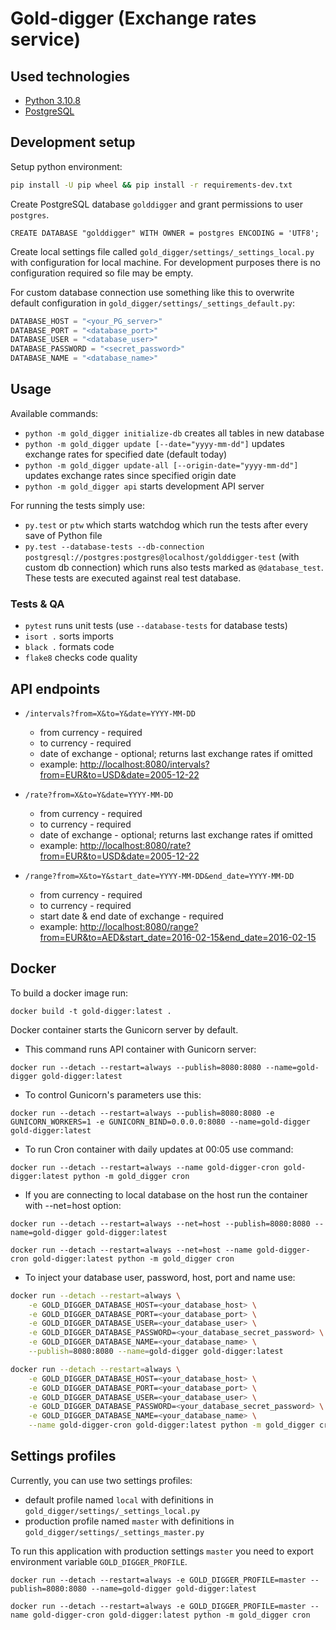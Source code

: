 # Gold-digger (Exchange rates service)


## Used technologies
 - [Python 3.10.8](https://www.python.org/)
 - [PostgreSQL](http://www.postgresql.org/)


## Development setup

Setup python environment:

```sh
pip install -U pip wheel && pip install -r requirements-dev.txt
```

Create PostgreSQL database `golddigger` and grant permissions to user `postgres`.

```postgresql
CREATE DATABASE "golddigger" WITH OWNER = postgres ENCODING = 'UTF8';
```

Create local settings file called `gold_digger/settings/_settings_local.py` with configuration for local machine.
For development purposes there is no configuration required so file may be empty.

For custom database connection use something like this to overwrite default configuration in `gold_digger/settings/_settings_default.py`:

```python
DATABASE_HOST = "<your_PG_server>"
DATABASE_PORT = "<database_port>"
DATABASE_USER = "<database_user>"
DATABASE_PASSWORD = "<secret_password>"
DATABASE_NAME = "<database_name>"
```


## Usage
Available commands:

* `python -m gold_digger initialize-db` creates all tables in new database
* `python -m gold_digger update [--date="yyyy-mm-dd"]` updates exchange rates for specified date (default today)
* `python -m gold_digger update-all [--origin-date="yyyy-mm-dd"]` updates exchange rates since specified origin date
* `python -m gold_digger api` starts development API server

For running the tests simply use:
* `py.test` or `ptw` which starts watchdog which run the tests after every save of Python file
* `py.test --database-tests --db-connection postgresql://postgres:postgres@localhost/golddigger-test` (with custom db connection) which runs also tests marked as `@database_test`.
 These tests are executed against real test database.

### Tests & QA
- `pytest` runs unit tests (use `--database-tests` for database tests)
- `isort .` sorts imports
- `black .` formats code
- `flake8` checks code quality


## API endpoints

* `/intervals?from=X&to=Y&date=YYYY-MM-DD`
    * from currency - required
    * to currency - required
    * date of exchange - optional; returns last exchange rates if omitted
    * example: [http://localhost:8080/intervals?from=EUR&to=USD&date=2005-12-22](http://localhost:8080/intervals?from=EUR&to=USD&date=2005-12-22)

* `/rate?from=X&to=Y&date=YYYY-MM-DD`
    * from currency - required
    * to currency - required
    * date of exchange - optional; returns last exchange rates if omitted
    * example: [http://localhost:8080/rate?from=EUR&to=USD&date=2005-12-22](http://localhost:8080/rate?from=EUR&to=USD&date=2005-12-22)

* `/range?from=X&to=Y&start_date=YYYY-MM-DD&end_date=YYYY-MM-DD`
    * from currency - required
    * to currency - required
    * start date & end date of exchange - required
    * example: [http://localhost:8080/range?from=EUR&to=AED&start_date=2016-02-15&end_date=2016-02-15](http://localhost:8080/range?from=EUR&to=AED&start_date=2016-02-15&end_date=2016-02-15)


## Docker

To build a docker image run:

`docker build -t gold-digger:latest .`

Docker container starts the Gunicorn server by default.

* This command runs API container with Gunicorn server:

`docker run --detach --restart=always --publish=8080:8080 --name=gold-digger gold-digger:latest`

* To control Gunicorn's parameters use this:

`docker run --detach --restart=always --publish=8080:8080 -e GUNICORN_WORKERS=1 -e GUNICORN_BIND=0.0.0.0:8080 --name=gold-digger gold-digger:latest`

* To run Cron container with daily updates at 00:05 use command:

`docker run --detach --restart=always --name gold-digger-cron gold-digger:latest python -m gold_digger cron`

* If you are connecting to local database on the host run the container with --net=host option:

`docker run --detach --restart=always --net=host --publish=8080:8080 --name=gold-digger gold-digger:latest`

`docker run --detach --restart=always --net=host --name gold-digger-cron gold-digger:latest python -m gold_digger cron`

* To inject your database user, password, host, port and name use:

```bash
docker run --detach --restart=always \
    -e GOLD_DIGGER_DATABASE_HOST=<your_database_host> \
    -e GOLD_DIGGER_DATABASE_PORT=<your_database_port> \
    -e GOLD_DIGGER_DATABASE_USER=<your_database_user> \
    -e GOLD_DIGGER_DATABASE_PASSWORD=<your_database_secret_password> \
    -e GOLD_DIGGER_DATABASE_NAME=<your_database_name> \
    --publish=8080:8080 --name=gold-digger gold-digger:latest
```

```bash
docker run --detach --restart=always \
    -e GOLD_DIGGER_DATABASE_HOST=<your_database_host> \
    -e GOLD_DIGGER_DATABASE_PORT=<your_database_port> \
    -e GOLD_DIGGER_DATABASE_USER=<your_database_user> \
    -e GOLD_DIGGER_DATABASE_PASSWORD=<your_database_secret_password> \
    -e GOLD_DIGGER_DATABASE_NAME=<your_database_name> \
    --name gold-digger-cron gold-digger:latest python -m gold_digger cron
```


## Settings profiles

Currently, you can use two settings profiles:

* default profile named `local` with definitions in `gold_digger/settings/_settings_local.py`
* production profile named `master` with definitions in `gold_digger/settings/_settings_master.py`

To run this application with production settings `master`  you need to export environment variable `GOLD_DIGGER_PROFILE`.

`docker run --detach --restart=always -e GOLD_DIGGER_PROFILE=master --publish=8080:8080 --name=gold-digger gold-digger:latest`

`docker run --detach --restart=always -e GOLD_DIGGER_PROFILE=master --name gold-digger-cron gold-digger:latest python -m gold_digger cron`

